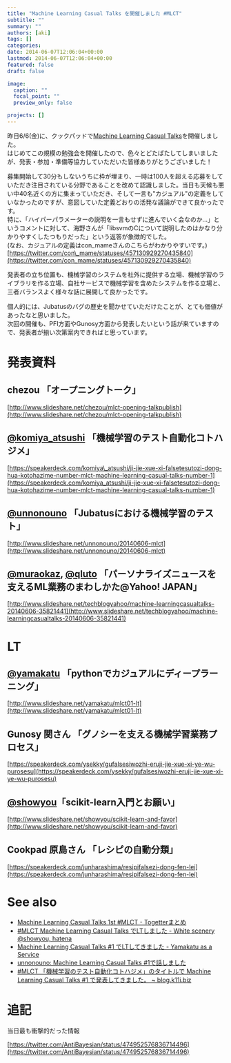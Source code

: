 ```yaml
---
title: "Machine Learning Casual Talks を開催しました #MLCT"
subtitle: ""
summary: ""
authors: [aki]
tags: []
categories: 
date: 2014-06-07T12:06:04+00:00
lastmod: 2014-06-07T12:06:04+00:00
featured: false
draft: false

image:
  caption: ""
  focal_point: ""
  preview_only: false

projects: []
---
```

昨日6/6(金)に、クックパッドで[Machine Learning Casual Talks](http://connpass.com/event/6275/)を開催しました。  
はじめてこの規模の勉強会を開催したので、色々とどたばたしてしまいましたが、発表・参加・準備等協力していただいた皆様ありがとうございました！

募集開始して30分もしないうちに枠が埋まり、一時は100人を超える応募をしていただき注目されている分野であることを改めて認識しました。当日も天候も悪い中40名近くの方に集まっていただき、そして一言も"カジュアル"の定義をしていなかったのですが、意図していた定義どおりの活発な議論ができて良かったです。  
特に、「ハイパーパラメーターの説明を一言もせずに進んでいく会なのか...」というコメントに対して、海野さんが「libsvmのCについて説明したのはかなり分かりやすくしたつもりだった」という返答が象徴的でした。  
(なお、カジュアルの定義はcon\_mameさんのこちらがわかりやすいです。)  
[https://twitter.com/con\_mame/statuses/457130929270435840](https://twitter.com/con_mame/statuses/457130929270435840)

発表者の立ち位置も、機械学習のシステムを社外に提供する立場、機械学習のライブラリを作る立場、自社サービスで機械学習を含めたシステムを作る立場と、三者バランスよく様々な話に展開して良かったです。

個人的には、Jubatusのバグの歴史を聞かせていただけたことが、とても価値があったなと思いました。  
次回の開催も、PFI方面やGunosy方面から発表したいという話が来ていますので、発表者が揃い次第案内できればと思っています。

# 発表資料

## chezou 「オープニングトーク」

[http://www.slideshare.net/chezou/mlct-opening-talkpublish](http://www.slideshare.net/chezou/mlct-opening-talkpublish)

## [@komiya\_atsushi](https://twitter.com/komiya_atsushi) 「機械学習のテスト自動化コトハジメ」

[https://speakerdeck.com/komiya\_atsushi/ji-jie-xue-xi-falsetesutozi-dong-hua-kotohazime-number-mlct-machine-learning-casual-talks-number-1](https://speakerdeck.com/komiya_atsushi/ji-jie-xue-xi-falsetesutozi-dong-hua-kotohazime-number-mlct-machine-learning-casual-talks-number-1)

## [@unnonouno](https://twitter.com/unnonouno) 「Jubatusにおける機械学習のテスト」

[http://www.slideshare.net/unnonouno/20140606-mlct](http://www.slideshare.net/unnonouno/20140606-mlct)

## [@muraokaz](https://twitter.com/muraokaz), [@qluto](https://twitter.com/qluto) 「パーソナライズニュースを支えるML業務のまわしかた@Yahoo! JAPAN」

[http://www.slideshare.net/techblogyahoo/machine-learningcasualtalks-20140606-35821441](http://www.slideshare.net/techblogyahoo/machine-learningcasualtalks-20140606-35821441)

# LT

## [@yamakatu](https://twitter.com/yamakatu) 「pythonでカジュアルにディープラーニング」

[http://www.slideshare.net/yamakatu/mlct01-lt](http://www.slideshare.net/yamakatu/mlct01-lt)

## Gunosy 関さん 「グノシーを支える機械学習業務プロセス」

[https://speakerdeck.com/ysekky/gufalsesiwozhi-eruji-jie-xue-xi-ye-wu-purosesu](https://speakerdeck.com/ysekky/gufalsesiwozhi-eruji-jie-xue-xi-ye-wu-purosesu)

## [@showyou](https://twitter.com/showyou)「scikit-learn入門とお願い」

[http://www.slideshare.net/showyou/scikit-learn-and-favor](http://www.slideshare.net/showyou/scikit-learn-and-favor)

## Cookpad 原島さん 「レシピの自動分類」

[https://speakerdeck.com/junharashima/resipifalsezi-dong-fen-lei](https://speakerdeck.com/junharashima/resipifalsezi-dong-fen-lei)

# See also

- [Machine Learning Casual Talks 1st #MLCT - Togetterまとめ](http://togetter.com/li/676930)
- [#MLCT Machine Learning Casual Talks でLTしました - White scenery @showyou, hatena](http://showyou.hatenablog.com/entry/2014/06/07/065433)
- [Machine Learning Casual Talks #1 でLTしてきました - Yamakatu as a Service](http://yamakatu.github.io/blog/2014/06/07/mlct01/)
- [unnonouno: Machine Learning Casual Talks #1で話しました](http://blog.unnono.net/2014/06/mlct1.html)
- [#MLCT 「機械学習のテスト自動化コトハジメ」のタイトルで Machine Learning Casual Talks #1 で発表してきました。 ~ blog.k11i.biz](http://blog.k11i.biz/2014/06/mlct-machine-learning-casual-talks-1.html)

# 追記

当日最も衝撃的だった情報

[https://twitter.com/AntiBayesian/status/474952576836714496](https://twitter.com/AntiBayesian/status/474952576836714496)


